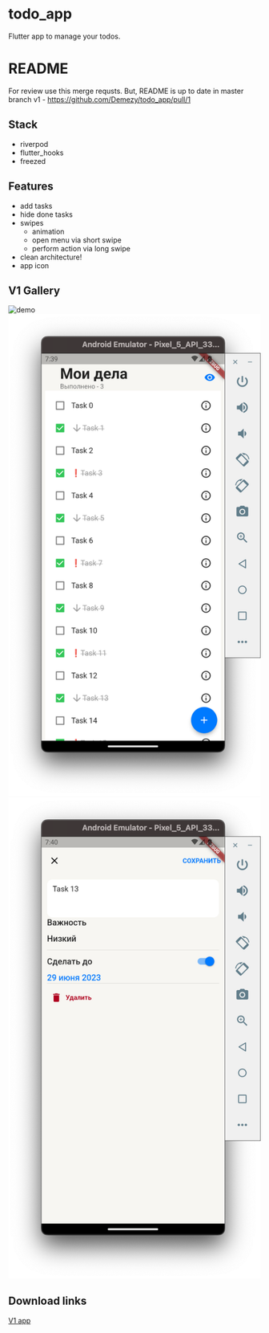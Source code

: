 # todo_app

Flutter app to manage your todos.

# README

For review use this merge requsts. But, README is up to date in master branch
v1 - https://github.com/Demezy/todo_app/pull/1

## Stack

- riverpod
- flutter_hooks
- freezed

## Features
- add tasks
- hide done tasks
- swipes
  - animation
  - open menu via short swipe
  - perform action via long swipe
- clean architecture!
- app icon

## V1 Gallery 

![demo](./docs/v1-demo.gif)
![overview](./docs/v1-overview-screen.png)
![edit](./docs/v1-edit-screen.png)

## Download links
[V1 app](https://github.com/Demezy/todo_app/releases/download/untagged-3ce9b9b2c5f4b54647ff/app-release.apk)

